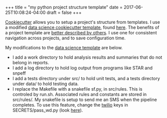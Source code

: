 +++
title = "my python project structure template"
date = 2017-06-25T10:08:24-04:00
draft = false
+++

[Cookiecutter](https://github.com/audreyr/cookiecutter) allows you to setup a
project's structure from templates. I use a
modified
[data science cookiecutter template](http://drivendata.github.io/cookiecutter-data-science/),
found [here](https://github.com/samesense/cookiecutter-data-science). The
benefits of a project template
are
[better described by others](http://drivendata.github.io/cookiecutter-data-science/).
I use one for consistent navigation across projects, and to save configuration
time.

My modifications to the [data science template](https://github.com/drivendata/cookiecutter-data-science) are below.
* I add a work directory to hold analysis results and summaries that do not belong in reports.
* I add a log directory to hold log output from programs like STAR and snpeff
* I add a tests directory under src/ to hold unit tests, and a tests directory under data/ to hold testing data.
* I replace the Makefile with a snakefile sf.py, in src/rules. This is controled
  by run.sh. Associated rules and constants are stored in src/rules/. My
  snakefile is setup to send me an SMS when the pipeline completes. To use this
  feature, change the [twilio](https://www.twilio.com) keys in
  SECRETS/pass_wd.py
  (look
  [here](https://github.com/samesense/cookiecutter-data-science/blob/master/%7B%7B%20cookiecutter.repo_name%20%7D%7D/src/rules/const.py)).




